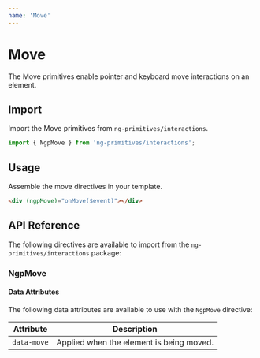 ```yaml
---
name: 'Move'
---
```


# Move

The Move primitives enable pointer and keyboard move interactions on an element.

<docs-example name="move"></docs-example>

## Import

Import the Move primitives from `ng-primitives/interactions`.

```ts
import { NgpMove } from 'ng-primitives/interactions';
```

## Usage

Assemble the move directives in your template.

```html
<div (ngpMove)="onMove($event)"></div>
```

## API Reference

The following directives are available to import from the `ng-primitives/interactions` package:

### NgpMove

<api-docs name="NgpMove"></api-docs>

#### Data Attributes

The following data attributes are available to use with the `NgpMove` directive:

| Attribute   | Description                              |
| ----------- | ---------------------------------------- |
| `data-move` | Applied when the element is being moved. |
